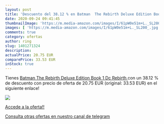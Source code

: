 ```yaml
---
layout: post
title: 'Descuento del 38.12 % en Batman  The Rebirth Deluxe Edition Book '
date: 2020-09-24 09:41:45
thumbnailImage: 'https://m.media-amazon.com/images/I/61pW0e51m+L._SL200_.jpg'
images: [ 'https://m.media-amazon.com/images/I/61pW0e51m+L._SL200_.jpg' ]
comments: true
category: ofertas
author: ring
slug: 1401271324
description:
actualPrice: 20.75 EUR
comparePrice: 33.53 EUR
inStock: true
---
```


Tienes [Batman  The Rebirth Deluxe Edition Book 1  Dc Rebirth ](https://www.amazon.com/dp/1401271324/?tag=redken08-20) con un 38.12 % de descuento con precio de oferta de 20.75 EUR (original: 33.53 EUR) en el siguiente enlace!

[![](https://m.media-amazon.com/images/I/61pW0e51m+L._SL200_.jpg)](https://www.amazon.com/dp/1401271324/?tag=redken08-20)

[Accede a la oferta!!](https://www.amazon.com/dp/1401271324/?tag=redken08-20)

[Consulta otras ofertas en nuestro canal de telegram](https://t.me/s/ofertas25)
